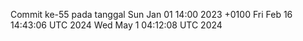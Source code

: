 Commit ke-55 pada tanggal Sun Jan 01 14:00 2023 +0100
Fri Feb 16 14:43:06 UTC 2024
Wed May  1 04:12:08 UTC 2024
